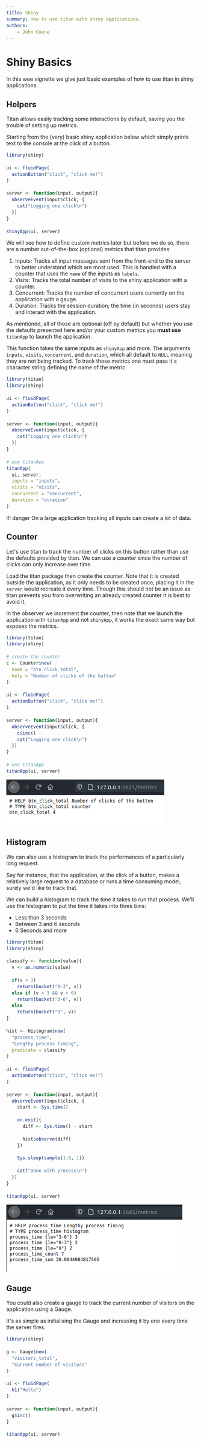 ```yaml
---
title: Shiny
summary: How to use titan with shiny applications.
authors:
    - John Coene
---
```


# Shiny Basics

In this wee vignette we give just basic examples of how to use titan in shiny applications.

## Helpers

Titan allows easily tracking some interactions by default, saving you the trouble of setting up metrics.

Starting from the (very) basic shiny application below which simply prints text to the console at the click of a button.

```r
library(shiny)

ui <- fluidPage(
  actionButton("click", "click me!")
)

server <- function(input, output){
  observeEvent(input$click, {
    cat("Logging one click\n")
  })
}

shinyApp(ui, server)
```

We will see how to define custom metrics later but before we do so, there are a number out-of-the-box (optional) metrics that titan provides:

1. Inputs: Tracks all input messages sent from the front-end to the server to better understand which are most used. This is handled with a counter that uses the `name` of the inputs as `labels`.
2. Visits: Tracks the total number of visits to the shiny application with a counter.
3. Concurrent: Tracks the number of concurrent users currently on the application with a gauge.
4. Duration: Tracks the session duration; the time (in seconds) users stay and interact with the application.

As mentioned, all of those are optional (off by default) but whether you use the defaults presented here and/or your custom metrics you __must use__ `titanApp` to launch the application. 

This function takes the same inputs as `shinyApp` and more. The arguments `inputs`, `visits`, `concurrent`, and `duration`, which all default to `NULL` meaning they are not being tracked. To track those metrics one must pass it a character string defining the name of the metric. 

```r hl_lines="1 15"
library(titan)
library(shiny)

ui <- fluidPage(
  actionButton("click", "click me!")
)

server <- function(input, output){
  observeEvent(input$click, {
    cat("Logging one click\n")
  })
}

# use titanApp
titanApp(
  ui, server,
  inputs = "inputs",
  visits = "visits",
  concurrent = "concurrent",
  duration = "duration"
)
```

!!! danger
    On a large application tracking all inputs can create a lot of data.

## Counter

Let's use titan to track the number of clicks on this button rather than use the defaults provided by titan. We can use a counter since the number of clicks can only increase over time.

Load the titan package then create the counter. Note that it is created outside the application, as it only needs to be created once, placing it in the `server` would recreate it every time. Though this should not be an issue as titan prevents you from overwriting an already created counter it is best to avoid it.

In the observer we increment the counter, then note that we launch the application with `titanApp` and not `shinyApp`, it works the exact same way but exposes the metrics.

```r
library(titan)
library(shiny)

# create the counter
c <- Counter$new(
  name = "btn_click_total",
  help = "Number of clicks of the button"
)

ui <- fluidPage(
  actionButton("click", "click me!")
)

server <- function(input, output){
  observeEvent(input$click, {
    c$inc()
    cat("Logging one click\n")
  })
}

# use titanApp
titanApp(ui, server)
```

![](../images/shiny-basic.png)

## Histogram

We can also use a histogram to track the performances of a particularly long request.

Say for instance, that the application, at the click of a button, makes a relatively large request to a database or runs a time consuming model, surely we'd like to track that.

We can build a histogram to track the time it takes to run that process. We'll use the histogram to put the time it takes into three bins:

- Less than 3 seconds
- Between 3 and 6 seconds
- 6 Seconds and more

```r
library(titan)
library(shiny)

classify <- function(value){
  v <- as.numeric(value)
  
  if(v < 3)
    return(bucket("0-3", v))
  else if (v > 3 && v < 6)
    return(bucket("3-6", v))
  else
    return(bucket("9", v))
}

hist <- Histogram$new(
  "process_time",
  "Lengthy process timing",
  predicate = classify
)

ui <- fluidPage(
  actionButton("click", "click me!")
)

server <- function(input, output){
  observeEvent(input$click, {
    start <- Sys.time()

    on.exit({
      diff <- Sys.time() - start

      hist$observe(diff)
    })

    Sys.sleep(sample(1:9, 1))

    cat("Done with process\n")
  })
}

titanApp(ui, server)
```

![](../images/shiny-histogram.png)

## Gauge

You could also create a gauge to track the current number of visitors on the application using a Gauge.

It's as simple as initialising the Gauge and increasing it by one every time the server fires.

```r
library(shiny)

g <- Gauge$new(
  "visitors_total",
  "Current number of visitors"
)

ui <- fluidPage(
  h1("Hello")
)

server <- function(input, output){
  g$inc()
}

titanApp(ui, server)
```

